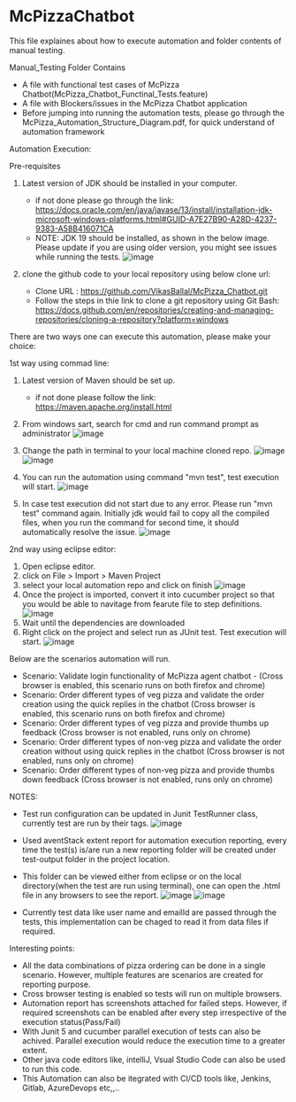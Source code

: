 # McPizzaChatbot

This file explaines about how to execute automation and folder contents of manual testing.

Manual_Testing Folder Contains
  - A file with functional test cases of McPizza Chatbot(McPizza_Chatbot_Functinal_Tests.feature)
  - A file with Blockers/issues in the McPizza Chatbot application
  - Before jumping into running the automation tests, please go through the McPizza_Automation_Structure_Diagram.pdf, for quick understand of automation framework 
  
Automation Execution:

Pre-requisites

1. Latest version of JDK should be installed in your computer.
     - if not done please go through the link: https://docs.oracle.com/en/java/javase/13/install/installation-jdk-microsoft-windows-platforms.html#GUID-A7E27B90-A28D-4237-9383-A58B416071CA
     - NOTE: JDK 19 should be installed, as shown in the below image. Please update if you are using older version, you might see issues while running the tests.
	![image](https://user-images.githubusercontent.com/45257587/228029799-47dbc823-0022-4b66-b454-c526b64fbf28.png)

2. clone the github code to your local repository using below clone url:
     - Clone URL : https://github.com/VikasBallal/McPizza_Chatbot.git
     - Follow the steps in thie link to clone a git repository using Git Bash: https://docs.github.com/en/repositories/creating-and-managing-repositories/cloning-a-repository?platform=windows

There are two ways one can execute this automation, please make your choice:

1st way  using commad line:

1. Latest version of Maven should be set up.
	 - if not done please follow the link: https://maven.apache.org/install.html
   
2. From windows sart, search for cmd and run command prompt as administrator
![image](https://user-images.githubusercontent.com/45257587/227979067-af4ba11c-89fd-4029-a22f-0c5742bf9f11.png)

3. Change the path in terminal to your local machine cloned repo.
![image](https://user-images.githubusercontent.com/45257587/227979963-68f73867-da5f-46f2-82a6-8f0c9ef66638.png)
![image](https://user-images.githubusercontent.com/45257587/227980092-1b95aea7-c783-4d47-b4df-5732cbeb725e.png)

4. You can run the automation using command "mvn test", test execution will start.
![image](https://user-images.githubusercontent.com/45257587/227980937-04cd2aee-1229-4096-af0e-8ba359077ee4.png)

5. In case test execution did not start due to any error. Please run "mvn test" command again. Initially jdk would fail to copy all the compiled files, when you run the command for second time, it should automatically resolve the issue.
![image](https://user-images.githubusercontent.com/45257587/228007740-3c47ef16-0b45-4458-a5bf-10fdfc01c3dd.png)


2nd way using eclipse editor:

1. Open eclipse editor.
2. click on File > Import > Maven Project
3. select your local automation repo and click on finish
   ![image](https://user-images.githubusercontent.com/45257587/227986081-0ec3bd03-5ffd-4aa8-b55e-db891ef64ced.png)
4. Once the project is imported, convert it into cucumber project so that you would be able to navitage from fearute file to step definitions.
   ![image](https://user-images.githubusercontent.com/45257587/227988660-0595ec2a-d064-456d-8474-6b7b6f2407d2.png)
5. Wait until the dependencies are downloaded
6. Right click on the project and select run as JUnit test. Test execution will start.
   ![image](https://user-images.githubusercontent.com/45257587/227989012-a9e56504-4a1e-4b56-a6b9-0400a6fc97db.png)

Below are the scenarios automation will run.

 - Scenario: Validate login functionality of McPizza agent chatbot - (Cross browser is enabled, this scenario runs on both firefox and chrome)
 - Scenario: Order different types of veg pizza and validate the order creation using the quick replies in the chatbot (Cross browser is enabled, this scenario runs on both firefox and chrome)
 - Scenario: Order different types of veg pizza and provide thumbs up feedback (Cross browser is not enabled, runs only on chrome)
 - Scenario: Order different types of non-veg pizza and validate the order creation without using quick replies in the chatbot (Cross browser is not enabled, runs only on chrome)
 - Scenario: Order different types of non-veg pizza and provide thumbs down feedback (Cross browser is not enabled, runs only on chrome)
 
 NOTES:
  - Test run configuration can be updated in Junit TestRunner class, currently test are run by their tags.
   ![image](https://user-images.githubusercontent.com/45257587/227992302-8e27204d-0de0-41f7-a9f5-0b721e4a36a4.png)
   
  - Used aventStack extent report for automation execution reporting, every time the test(s) is/are run a new reporting folder will be created under test-output folder in the project location.
  
  - This folder can be viewed either from eclipse or on the local directory(when the test are run using terminal), one can open the .html file in any browsers to see the report.
    ![image](https://user-images.githubusercontent.com/45257587/227998825-97a8ff37-898d-4980-95f4-1bd935d742d8.png)
    ![image](https://user-images.githubusercontent.com/45257587/227999122-50db6b56-a3fb-44aa-aa6b-5beb3037e781.png)
    
  - Currently test data like user name and emailId are passed through the tests, this implementation can be chaged to read it from data files if required.

Interesting points:
- All the data combinations of pizza ordering can be done in a single scenario. However, multiple features are scenarios are created for reporting purpose.
- Cross browser testing is enabled so tests will run on multiple browsers.
- Automation report has screenshots attached for failed steps. However, if required screenshots can be enabled after every step irrespective of the execution status(Pass/Fail)
- With Junit 5 and cucumber parallel execution of tests can also be achived. Parallel execution would reduce the execution time to a greater extent.
- Other java code editors like, intelliJ, Vsual Studio Code can also be used to run this code.
- This Automation can also be itegrated with CI/CD tools like, Jenkins, Gitlab, AzureDevops etc,,..


  
